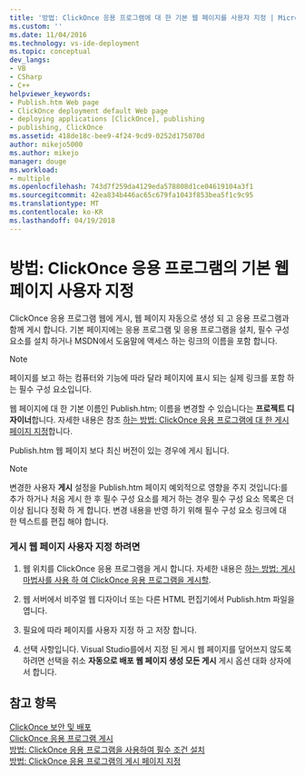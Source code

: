 ```yaml
---
title: '방법: ClickOnce 응용 프로그램에 대 한 기본 웹 페이지를 사용자 지정 | Microsoft Docs'
ms.custom: ''
ms.date: 11/04/2016
ms.technology: vs-ide-deployment
ms.topic: conceptual
dev_langs:
- VB
- CSharp
- C++
helpviewer_keywords:
- Publish.htm Web page
- ClickOnce deployment default Web page
- deploying applications [ClickOnce], publishing
- publishing, ClickOnce
ms.assetid: 418de18c-bee9-4f24-9cd9-0252d175070d
author: mikejo5000
ms.author: mikejo
manager: douge
ms.workload:
- multiple
ms.openlocfilehash: 743d7f259da4129eda578808d1ce04619104a3f1
ms.sourcegitcommit: 42ea834b446ac65c679fa1043f853bea5f1c9c95
ms.translationtype: MT
ms.contentlocale: ko-KR
ms.lasthandoff: 04/19/2018
---
```

# <a name="how-to-customize-the-default-web-page-for-a-clickonce-application"></a>방법: ClickOnce 응용 프로그램의 기본 웹 페이지 사용자 지정
ClickOnce 응용 프로그램 웹에 게시, 웹 페이지 자동으로 생성 되 고 응용 프로그램과 함께 게시 합니다. 기본 페이지에는 응용 프로그램 및 응용 프로그램을 설치, 필수 구성 요소를 설치 하거나 MSDN에서 도움말에 액세스 하는 링크의 이름을 포함 합니다.  
  
> [!NOTE]
>  페이지를 보고 하는 컴퓨터와 기능에 따라 달라 페이지에 표시 되는 실제 링크를 포함 하는 필수 구성 요소입니다.  
  
 웹 페이지에 대 한 기본 이름인 Publish.htm; 이름을 변경할 수 있습니다는 **프로젝트 디자이너**합니다. 자세한 내용은 참조 [하는 방법: ClickOnce 응용 프로그램에 대 한 게시 페이지 지정](../deployment/how-to-specify-a-publish-page-for-a-clickonce-application.md)합니다.  
  
 Publish.htm 웹 페이지 보다 최신 버전이 있는 경우에 게시 됩니다.  
  
> [!NOTE]
>  변경한 사용자 **게시** 설정을 Publish.htm 페이지 예외적으로 영향을 주지 것입니다:를 추가 하거나 처음 게시 한 후 필수 구성 요소를 제거 하는 경우 필수 구성 요소 목록은 더 이상 됩니다 정확 하 게 합니다. 변경 내용을 반영 하기 위해 필수 구성 요소 링크에 대 한 텍스트를 편집 해야 합니다.  
  
### <a name="to-customize-the-publish-web-page"></a>게시 웹 페이지 사용자 지정 하려면  
  
1.  웹 위치를 ClickOnce 응용 프로그램을 게시 합니다. 자세한 내용은 [하는 방법: 게시 마법사를 사용 하 여 ClickOnce 응용 프로그램을 게시할](../deployment/how-to-publish-a-clickonce-application-using-the-publish-wizard.md).  
  
2.  웹 서버에서 비주얼 웹 디자이너 또는 다른 HTML 편집기에서 Publish.htm 파일을 엽니다.  
  
3.  필요에 따라 페이지를 사용자 지정 하 고 저장 합니다.  
  
4.  선택 사항입니다. Visual Studio를에서 지정 된 게시 웹 페이지를 덮어쓰지 않도록 하려면 선택을 취소 **자동으로 배포 웹 페이지 생성 모든 게시** 게시 옵션 대화 상자에서 합니다.  
  
## <a name="see-also"></a>참고 항목  
 [ClickOnce 보안 및 배포](../deployment/clickonce-security-and-deployment.md)   
 [ClickOnce 응용 프로그램 게시](../deployment/publishing-clickonce-applications.md)   
 [방법: ClickOnce 응용 프로그램을 사용하여 필수 조건 설치](../deployment/how-to-install-prerequisites-with-a-clickonce-application.md)   
 [방법: ClickOnce 응용 프로그램의 게시 페이지 지정](../deployment/how-to-specify-a-publish-page-for-a-clickonce-application.md)